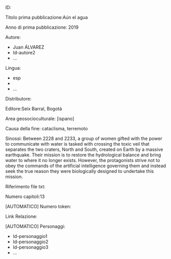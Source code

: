 ID:

Titolo prima pubblicazione:Aún el agua

Anno di prima pubblicazione: 2019

Autore:
  - Juan ÁLVAREZ
  - Id-autore2
  - ...

Lingua:
  - esp
  -
  - ...

Distributore:

Editore:Seix Barral, Bogotá

Area geosocioculturale: [ispano]

Causa della fine: cataclisma, terremoto

Sinossi: Between 2228 and 2233, a group of women gifted with the power to communicate with water is tasked with crossing the toxic veil that separates the two craters, North and South, created on Earth by a massive earthquake. Their mission is to restore the hydrological balance and bring water to where it no longer exists. However, the protagonists strive not to obey the commands of the artificial intelligence governing them and instead seek the true reason they were biologically designed to undertake this mission.

Riferimento file txt:

Numero capitoli:13

[AUTOMATICO] Numero token:

Link Relazione:

[AUTOMATICO] Personaggi:
  - Id-personaggio1
  - Id-personaggio2
  - Id-personaggio3
  - ...
